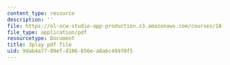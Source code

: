 ```yaml
---
content_type: resource
description: ''
file: https://ol-ocw-studio-app-production.s3.amazonaws.com/courses/18-03-differential-equations-spring-2010/9dab4a7709efd106856ea8a6c49970f5_kRR9EVzr4lc.pdf
file_type: application/pdf
resourcetype: Document
title: 3play pdf file
uid: 9dab4a77-09ef-d106-856e-a8a6c49970f5
---
```

